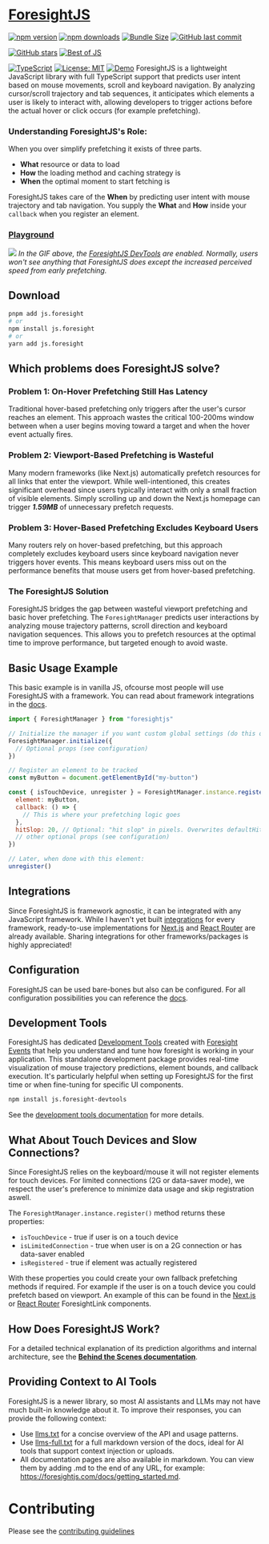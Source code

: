 # [ForesightJS](https://foresightjs.com/)

[![npm version](https://img.shields.io/npm/v/js.foresight.svg)](https://www.npmjs.com/package/js.foresight)
[![npm downloads](https://img.shields.io/npm/dt/js.foresight.svg)](https://www.npmjs.com/package/js.foresight)
[![Bundle Size](https://img.shields.io/bundlephobia/minzip/js.foresight)](https://bundlephobia.com/package/js.foresight)
[![GitHub last commit](https://img.shields.io/github/last-commit/spaansba/ForesightJS)](https://github.com/spaansba/ForesightJS/commits)

[![GitHub stars](https://img.shields.io/github/stars/spaansba/ForesightJS.svg?style=social&label=Star)](https://github.com/spaansba/ForesightJS)
[![Best of JS](https://img.shields.io/endpoint?url=https://bestofjs-serverless.now.sh/api/project-badge?fullName=spaansba%2FForesightJS%26since=daily)](https://bestofjs.org/projects/foresightjs)

[![TypeScript](https://img.shields.io/badge/%3C%2F%3E-TypeScript-%230074c1.svg)](http://www.typescriptlang.org/)
[![License: MIT](https://img.shields.io/badge/License-MIT-yellow.svg)](https://opensource.org/licenses/MIT)
[![Demo](https://img.shields.io/badge/demo-live-blue)](https://foresightjs.com#playground)
ForesightJS is a lightweight JavaScript library with full TypeScript support that predicts user intent based on mouse movements, scroll and keyboard navigation. By analyzing cursor/scroll trajectory and tab sequences, it anticipates which elements a user is likely to interact with, allowing developers to trigger actions before the actual hover or click occurs (for example prefetching).

### Understanding ForesightJS's Role:

When you over simplify prefetching it exists of three parts.

- **What** resource or data to load
- **How** the loading method and caching strategy is
- **When** the optimal moment to start fetching is

ForesightJS takes care of the **When** by predicting user intent with mouse trajectory and tab navigation.
You supply the **What** and **How** inside your `callback` when you register an element.

### [Playground](https://foresightjs.com/)

![](https://github.com/user-attachments/assets/36c81a82-fee7-43d6-ba1e-c48214136f90)
_In the GIF above, the [ForesightJS DevTools](https://foresightjs.com/docs/getting_started/development_tools) are enabled. Normally, users won't see anything that ForesightJS does except the increased perceived speed from early prefetching._

## Download

```bash
pnpm add js.foresight
# or
npm install js.foresight
# or
yarn add js.foresight
```

## Which problems does ForesightJS solve?

### Problem 1: On-Hover Prefetching Still Has Latency

Traditional hover-based prefetching only triggers after the user's cursor reaches an element. This approach wastes the critical 100-200ms window between when a user begins moving toward a target and when the hover event actually fires.

### Problem 2: Viewport-Based Prefetching is Wasteful

Many modern frameworks (like Next.js) automatically prefetch resources for all links that enter the viewport. While well-intentioned, this creates significant overhead since users typically interact with only a small fraction of visible elements. Simply scrolling up and down the Next.js homepage can trigger **_1.59MB_** of unnecessary prefetch requests.

### Problem 3: Hover-Based Prefetching Excludes Keyboard Users

Many routers rely on hover-based prefetching, but this approach completely excludes keyboard users since keyboard navigation never triggers hover events. This means keyboard users miss out on the performance benefits that mouse users get from hover-based prefetching.

### The ForesightJS Solution

ForesightJS bridges the gap between wasteful viewport prefetching and basic hover prefetching. The `ForesightManager` predicts user interactions by analyzing mouse trajectory patterns, scroll direction and keyboard navigation sequences. This allows you to prefetch resources at the optimal time to improve performance, but targeted enough to avoid waste.

## Basic Usage Example

This basic example is in vanilla JS, ofcourse most people will use ForesightJS with a framework. You can read about framework integrations in the [docs](https://foresightjs.com/docs/integrations).

```javascript
import { ForesightManager } from "foresightjs"

// Initialize the manager if you want custom global settings (do this once at app startup)
ForesightManager.initialize({
  // Optional props (see configuration)
})

// Register an element to be tracked
const myButton = document.getElementById("my-button")

const { isTouchDevice, unregister } = ForesightManager.instance.register({
  element: myButton,
  callback: () => {
    // This is where your prefetching logic goes
  },
  hitSlop: 20, // Optional: "hit slop" in pixels. Overwrites defaultHitSlop
  // other optional props (see configuration)
})

// Later, when done with this element:
unregister()
```

## Integrations

Since ForesightJS is framework agnostic, it can be integrated with any JavaScript framework. While I haven't yet built [integrations](https://foresightjs.com/docs/integrations) for every framework, ready-to-use implementations for [Next.js](https://foresightjs.com/docs/integrations/react/nextjs) and [React Router](https://foresightjs.com/docs/integrations/react/react-router) are already available. Sharing integrations for other frameworks/packages is highly appreciated!

## Configuration

ForesightJS can be used bare-bones but also can be configured. For all configuration possibilities you can reference the [docs](https://foresightjs.com/docs/getting_started/config).

## Development Tools

ForesightJS has dedicated [Development Tools](https://github.com/spaansba/ForesightJS-DevTools) created with [Foresight Events](https://foresightjs.com/docs/getting_started/events) that help you understand and tune how foresight is working in your application. This standalone development package provides real-time visualization of mouse trajectory predictions, element bounds, and callback execution. It's particularly helpful when setting up ForesightJS for the first time or when fine-tuning for specific UI components.

```bash
npm install js.foresight-devtools
```

See the [development tools documentation](https://foresightjs.com/docs/getting_started/debug) for more details.

## What About Touch Devices and Slow Connections?

Since ForesightJS relies on the keyboard/mouse it will not register elements for touch devices. For limited connections (2G or data-saver mode), we respect the user's preference to minimize data usage and skip registration aswell.

The `ForesightManager.instance.register()` method returns these properties:

- `isTouchDevice` - true if user is on a touch device
- `isLimitedConnection` - true when user is on a 2G connection or has data-saver enabled
- `isRegistered` - true if element was actually registered

With these properties you could create your own fallback prefetching methods if required. For example if the user is on a touch device you could prefetch based on viewport.
An example of this can be found in the [Next.js](https://foresightjs.com/docs/integrations/react/nextjs) or [React Router](https://foresightjs.com/docs/integrations/react/react-router) ForesightLink components.

## How Does ForesightJS Work?

For a detailed technical explanation of its prediction algorithms and internal architecture, see the **[Behind the Scenes documentation](https://foresightjs.com/docs/Behind_the_Scenes)**.

## Providing Context to AI Tools

ForesightJS is a newer library, so most AI assistants and LLMs may not have much built-in knowledge about it. To improve their responses, you can provide the following context:

- Use [llms.txt](https://foresightjs.com/llms.txt) for a concise overview of the API and usage patterns.
- Use [llms-full.txt](https://foresightjs.com/llms-full.txt) for a full markdown version of the docs, ideal for AI tools that support context injection or uploads.
- All documentation pages are also available in markdown. You can view them by adding .md to the end of any URL, for example: https://foresightjs.com/docs/getting_started.md.

# Contributing

Please see the [contributing guidelines](/CONTRIBUTING.md)
